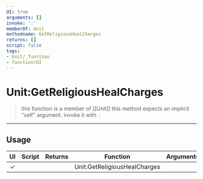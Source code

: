 ```yaml
---
UI: true
arguments: []
invoke: ':'
memberOf: Unit
methodname: GetReligiousHealCharges
returns: []
script: false
tags:
- Unit/_function
- function/UI
---
```

# Unit:GetReligiousHealCharges
> this function is a member of [[Unit]]
> this method expects an implicit "self" argument. invoke it with `:`
-----
## Usage
|  UI | Script | Returns | Function | Arguments |
|:---:|:------:|-------:|:--------:|:---------|
|✓| ||Unit:GetReligiousHealCharges||
